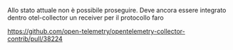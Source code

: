 Allo stato attuale non è possibile proseguire.
Deve ancora essere integrato dentro otel-collector un receiver per il protocollo faro

https://github.com/open-telemetry/opentelemetry-collector-contrib/pull/38224
